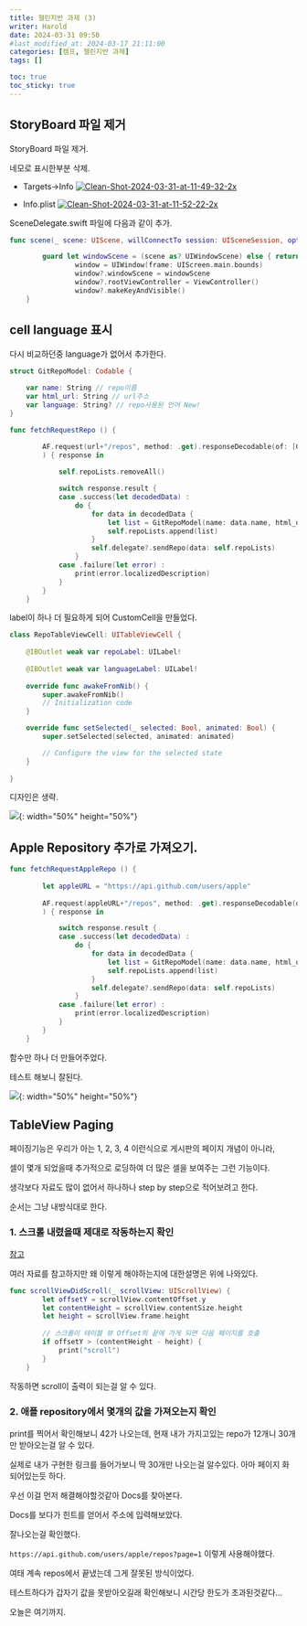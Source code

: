 ```yaml
---
title: 챌린지반 과제 (3)
writer: Harold
date: 2024-03-31 09:50
#last_modified_at: 2024-03-17 21:11:00
categories: [캠프, 챌린지반 과제]
tags: []

toc: true
toc_sticky: true
---
```


## StoryBoard 파일 제거

StoryBoard 파일 제거.

네모로 표시한부분 삭제. 

- Targets→Info
<a href="https://ibb.co/x5XrJHT"><img src="https://i.ibb.co/dKjHGgY/Clean-Shot-2024-03-31-at-11-49-32-2x.png" alt="Clean-Shot-2024-03-31-at-11-49-32-2x" border="0"></a>

- Info.plist
<a href="https://ibb.co/CwNYPyx"><img src="https://i.ibb.co/nwZYPyh/Clean-Shot-2024-03-31-at-11-52-22-2x.png" alt="Clean-Shot-2024-03-31-at-11-52-22-2x" border="0"></a>

SceneDelegate.swift 파일에 다음과 같이 추가.

```swift
func scene(_ scene: UIScene, willConnectTo session: UISceneSession, options connectionOptions: UIScene.ConnectionOptions) {

        guard let windowScene = (scene as? UIWindowScene) else { return }
                window = UIWindow(frame: UIScreen.main.bounds)
                window?.windowScene = windowScene
                window?.rootViewController = ViewController()
                window?.makeKeyAndVisible()
    }
```

## cell language 표시

다시 비교하던중 language가 없어서 추가한다.

```swift
struct GitRepoModel: Codable {
    
    var name: String // repo이름
    var html_url: String // url주소
    var language: String? // repo사용된 언어 New!
}

func fetchRequestRepo () {

        AF.request(url+"/repos", method: .get).responseDecodable(of: [GitRepoModel].self
        ) { response in
            
            self.repoLists.removeAll()

            switch response.result {
            case .success(let decodedData) :
                do {
                    for data in decodedData {
                        let list = GitRepoModel(name: data.name, html_url: data.html_url, language: data.language)
                        self.repoLists.append(list)
                    }
                    self.delegate?.sendRepo(data: self.repoLists)
                }
            case .failure(let error) :
                print(error.localizedDescription)
            }
        }
    }
```

label이 하나 더 필요하게 되어 CustomCell을 만들었다.

```swift
class RepoTableViewCell: UITableViewCell {
    
    @IBOutlet weak var repoLabel: UILabel!
    
    @IBOutlet weak var languageLabel: UILabel!
    
    override func awakeFromNib() {
        super.awakeFromNib()
        // Initialization code
    }

    override func setSelected(_ selected: Bool, animated: Bool) {
        super.setSelected(selected, animated: animated)

        // Configure the view for the selected state
    }
    
}
```

디자인은 생략.

![](https://i.esdrop.com/d/f/NrA2xlqacz/cVEXoKgflL.png){: width="50%" height="50%"}

## Apple Repository 추가로 가져오기.

```swift
func fetchRequestAppleRepo () {
        
        let appleURL = "https://api.github.com/users/apple"
        
        AF.request(appleURL+"/repos", method: .get).responseDecodable(of: [GitRepoModel].self
        ) { response in

            switch response.result {
            case .success(let decodedData) :
                do {
                    for data in decodedData {
                        let list = GitRepoModel(name: data.name, html_url: data.html_url, language: data.language)
                        self.repoLists.append(list)
                    }
                    self.delegate?.sendRepo(data: self.repoLists)
                }
            case .failure(let error) :
                print(error.localizedDescription)
            }
        }
    }
```
함수만 하나 더 만들어주었다.

테스트 해보니 잘된다.

![](https://i.esdrop.com/d/f/NrA2xlqacz/cVEXoKgflL.png){: width="50%" height="50%"}


## TableView Paging

페이징기능은 우리가 아는 1, 2, 3, 4 이런식으로 게시판의 페이지 개념이 아니라,

셀이 몇개 되었을때 추가적으로 로딩하여 더 많은 셀을 보여주는 그런 기능이다.

생각보다 자료도 많이 없어서 하나하나 step by step으로 적어보려고 한다.

순서는 그냥 내방식대로 한다.

### 1. 스크롤 내렸을때 제대로 작동하는지 확인

[참고](https://velog.io/@kimscastle/iOS-TableView%EC%9D%98-Pagination%EC%9D%84-%EA%B5%AC%ED%98%84%ED%95%B4%EB%B3%B4%EC%9E%90)

여러 자료를 참고하지만 왜 이렇게 해야하는지에 대한설명은 위에 나와있다.

```swift
func scrollViewDidScroll(_ scrollView: UIScrollView) {
        let offsetY = scrollView.contentOffset.y
        let contentHeight = scrollView.contentSize.height
        let height = scrollView.frame.height
        
        // 스크롤이 테이블 뷰 Offset의 끝에 가게 되면 다음 페이지를 호출
        if offsetY > (contentHeight - height) {
            print("scroll")
        }
    }
```

작동하면 scroll이 출력이 되는걸 알 수 있다.

### 2. 애플 repository에서 몇개의 값을 가져오는지 확인

print를 찍어서 확인해보니 42가 나오는데, 현재 내가 가지고있는 repo가 12개니 30개만 받아오는걸 알 수 있다.

실제로 내가 구현한 링크를 들어가보니 딱 30개만 나오는걸 알수있다. 아마 페이지 화 되어있는듯 하다.

우선 이걸 먼저 해결해야할것같아 Docs를 찾아본다.

Docs를 보다가 힌트를 얻어서 주소에 입력해보았다.

잘나오는걸 확인했다.

`https://api.github.com/users/apple/repos?page=1` 이렇게 사용해야했다.

여태 계속 repos에서 끝냈는데 그게 잘못된 방식이었다.

테스트하다가 갑자기 값을 못받아오길래 확인해보니 시간당 한도가 초과된것같다...

오늘은 여기까지.